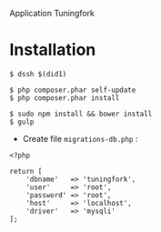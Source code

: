 Application Tuningfork

# Installation

```
$ dssh $(did1)

$ php composer.phar self-update
$ php composer.phar install
```

```
$ sudo npm install && bower install
$ gulp
```

- Create file `migrations-db.php` :

```
<?php

return [
    'dbname'   => 'tuningfork',
    'user'     => 'root',
    'password' => 'root',
    'host'     => 'localhost',
    'driver'   => 'mysqli'
];
```

